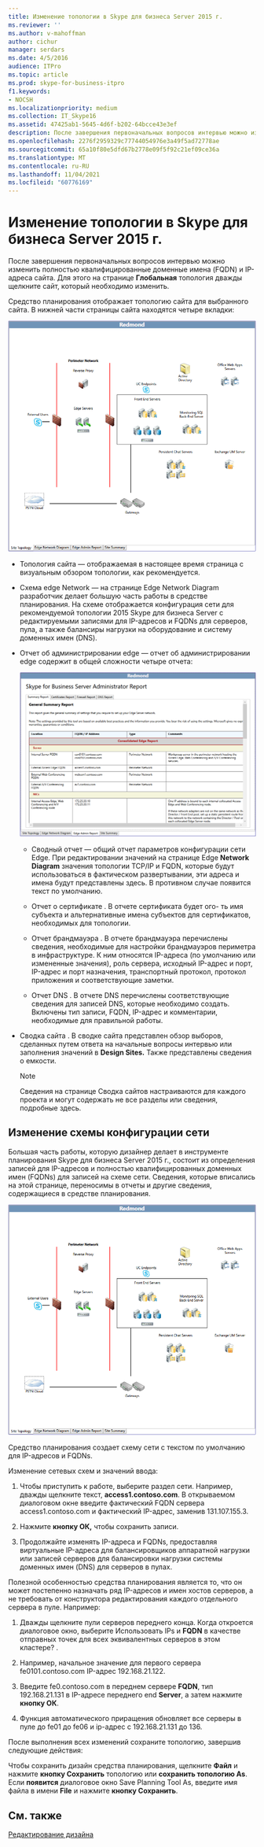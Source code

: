 ```yaml
---
title: Изменение топологии в Skype для бизнеса Server 2015 г.
ms.reviewer: ''
ms.author: v-mahoffman
author: cichur
manager: serdars
ms.date: 4/5/2016
audience: ITPro
ms.topic: article
ms.prod: skype-for-business-itpro
f1.keywords:
- NOCSH
ms.localizationpriority: medium
ms.collection: IT_Skype16
ms.assetid: 47425ab1-5645-4d6f-b202-64bcce43e3ef
description: После завершения первоначальных вопросов интервью можно изменить полностью квалифицированные доменные имена (FQDN) и IP-адреса сайта. Для этого на странице Глобальная топология дважды щелкните сайт, который необходимо изменить.
ms.openlocfilehash: 2276f2959329c77744054976e3a49f5ad72778ae
ms.sourcegitcommit: 65a10f80e5dfd67b2778e09f5f92c21ef09ce36a
ms.translationtype: MT
ms.contentlocale: ru-RU
ms.lasthandoff: 11/04/2021
ms.locfileid: "60776169"
---
```

# <a name="edit-the-topology-in-skype-for-business-server-2015"></a>Изменение топологии в Skype для бизнеса Server 2015 г.

После завершения первоначальных вопросов интервью можно изменить полностью квалифицированные доменные имена (FQDN) и IP-адреса сайта. Для этого на странице **Глобальная** топология дважды щелкните сайт, который необходимо изменить.

Средство планирования отображает топологию сайта для выбранного сайта. В нижней части страницы сайта находятся четыре вкладки:

![Топология веб-сайта planning Tool.](../../media/Planning_Tool_Site_Topology.png)

- Топология сайта — отображаемая в настоящее время страница с визуальным обзором топологии, как рекомендуется.

- Схема edge Network — на странице Edge Network Diagram разработчик делает большую часть работы в средстве планирования. На схеме отображается конфигурация сети для рекомендуемой топологии 2015 Skype для бизнеса Server с редактируемыми записями для IP-адресов и FQDNs для серверов, пула, а также балансиры нагрузки на оборудование и систему доменных имен (DNS).

- Отчет об администрировании edge — отчет об администрировании edge содержит в общей сложности четыре отчета:

     ![Страница Edge Admin Report.](../../media/Planning_Tool_Summary_Report.png)

  - Сводный отчет — общий отчет параметров конфигурации сети Edge. При редактировании значений на странице Edge **Network Diagram** значения топологии TCP/IP и FQDN, которые будут использоваться в фактическом развертывании, эти адреса и имена будут представлены здесь. В противном случае появится текст по умолчанию.

  - Отчет о сертификате . В отчете сертификата будет ого- ть имя субъекта и альтернативные имена субъектов для сертификатов, необходимых для топологии.

  - Отчет брандмауэра . В отчете брандмауэра перечислены сведения, необходимые для настройки брандмауэров периметра в инфраструктуре. К ним относятся IP-адреса (по умолчанию или измененные значения), роль сервера, исходный IP-адрес и порт, IP-адрес и порт назначения, транспортный протокол, протокол приложения и соответствующие заметки.

  - Отчет DNS . В отчете DNS перечислены соответствующие сведения для записей DNS, которые необходимо создать. Включены тип записи, FQDN, IP-адрес и комментарии, необходимые для правильной работы.

- Сводка сайта . В сводке сайта представлен обзор выборов, сделанных путем ответа на начальные вопросы интервью или заполнения значений в **Design Sites.** Также представлены сведения о емкости.

    > [!NOTE]
    > Сведения на странице Сводка сайтов настраиваются для каждого проекта и могут содержать не все разделы или сведения, подробные здесь.

## <a name="edit-the-network-configuration-diagram"></a>Изменение схемы конфигурации сети
<a name="Edit_Network_diagram"> </a>

Большая часть работы, которую дизайнер делает в инструменте планирования Skype для бизнеса Server 2015 г., состоит из определения записей для IP-адресов и полностью квалифицированных доменных имен (FQDNs) для записей на схеме сети. Сведения, которые вписались на этой странице, переносимы в отчеты и другие сведения, содержащиеся в средстве планирования.

![Схема сети инструментов планирования.](../../media/Planning_Tool_Network_Diagram.png)

Средство планирования создает схему сети с текстом по умолчанию для IP-адресов и FQDNs.

Изменение сетевых схем и значений ввода:

1. Чтобы приступить к работе, выберите раздел сети. Например, дважды щелкните текст, **access1.contoso.com**. В открываемом диалоговом окне введите фактический FQDN сервера access1.contoso.com и фактический IP-адрес, заменив 131.107.155.3.

2. Нажмите **кнопку ОК,** чтобы сохранить записи.

3. Продолжайте изменять IP-адреса и FQDNs, предоставляя виртуальные IP-адреса для балансировщиков аппаратной нагрузки или записей серверов для балансировки нагрузки системы доменных имен (DNS) для серверов в пулах.

Полезной особенностью средства планирования является то, что он может постепенно назначать ряд IP-адресов и имен хостов серверов, а не требовать от конструктора редактирования каждого отдельного сервера в пуле. Например:

1. Дважды щелкните пули серверов переднего конца. Когда откроется диалоговое окно, выберите Использовать IPs и **FQDN** в качестве отправных точек для всех эквивалентных серверов в этом кластере? .

2. Например, начальное значение для первого сервера fe0101.contoso.com IP-адрес 192.168.21.122.

3. Введите fe0.contoso.com в переднем сервере **FQDN**, тип 192.168.21.131 в IP-адресе переднего end **Server**, а затем нажмите **кнопку ОК**.

4. Функция автоматического приращения обновляет все серверы в пуле до fe01 до fe06 и ip-адрес с 192.168.21.131 до 136.

После выполнения всех изменений сохраните топологию, завершив следующие действия:

Чтобы сохранить дизайн средства планирования, щелкните **Файл** и нажмите **кнопку Сохранить** топологию или **сохранить топологию As**. Если **появится** диалоговое окно Save Planning Tool As, введите имя файла в имени **File** и нажмите **кнопку Сохранить**.

## <a name="see-also"></a>См. также
<a name="Edit_Network_diagram"> </a>

[Редактирование дизайна](/previous-versions/office/lync-server-2013/lync-server-2013-editing-the-design)